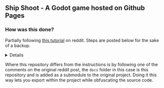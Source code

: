 ## Ship Shoot - A Godot game hosted on Github Pages
### How was this done?
Partially following [this tutorial](https://www.reddit.com/r/godot/comments/1apc1s2/host_your_game_on_github_pages/) on reddit. Steps are posted below for the sake of a backup.

<details>

>Purpose: This guide assumes your code is hosted on GitHub.com and that builds happen locally (on your machine). When you commit code, the /docs folder will be hosted via GitHub Pages. There are other build+deploy GitHub Actions out there, but this guide covers using coi to get around a couple of errors (Cross Origin Isolation and SharedArrayBuffer) you get when hosting on GitHub Pages.
>
>### Setting Up GitHub Pages
>
>Note: This only needs to be done once.
>
>1. Go to the "Settings" tab of the repo
>
>2. Select "Pages" from left-nav
>
>3. Select main branch and /docs directory, then select "Save"
>
>    1. A GitHub Action will deploy your website when there are changes
>
>4. On the main page of the GitHub repo, click the gear icon next to "About"
>
>5. Select "Use your GitHub Pages website", then select "Save changes"
>
>### Building for Web Using Godot GUI
>
>1. Select "Project" > "Export..."
>
>    1. If you see errors, click the link for "Manage Export Templates" and then click "Download and Install"
>
>2. Select the preset "Web (Runnable)"
>
>3. (One Time Setup) Download [coi.js](https://github.com/gzuidhof/coi-serviceworker/raw/master/coi-serviceworker.js) and add it to the /docs directory
>
>4. (One Time Setup) Enter "Head Include" <script src="coi-serviceworker.js"></script>
>
>5. Select "Export Project..."
>
>6. Select the "docs" folder
>
>    1. The GitHub Pages config points to the main branch and /docs directory
>
>7. Enter index.html
>
>8. Select "Save"
>
>9. Commit the code to trigger a GitHub Pages deployment (above)

</details>

Where this repository differs from the instructions is by following one of the comments on the original reddit post, the `docs` folder in this case is this repository and is added as a submodule to the original project.
Doing it this way lets you export within the project while obfuscating the source code.
